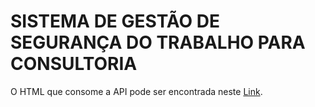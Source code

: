 # SISTEMA DE GESTÃO DE SEGURANÇA DO TRABALHO PARA CONSULTORIA 


O HTML que consome a API pode ser encontrada neste <a href="https://github.com/flavionfg/SegurancaDoTrabalhoFront">Link</a>.
